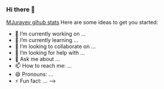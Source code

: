 ### Hi there 👋
[MJurayev gihub stats](https://github-readme-stats.vercel.app/api?username=MJurayev&show_icons=true&theme=default)
Here are some ideas to get you started:

- 🔭 I’m currently working on ...
- 🌱 I’m currently learning ...
- 👯 I’m looking to collaborate on ...
- 🤔 I’m looking for help with ...
- 💬 Ask me about ...
- 📫 How to reach me: ...
- 😄 Pronouns: ...
- ⚡ Fun fact: ...
-->
